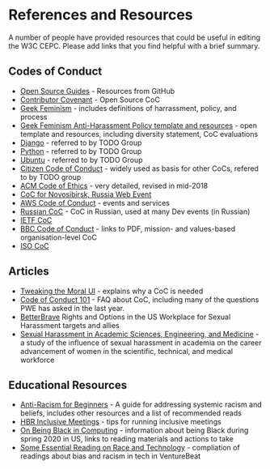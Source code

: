 # References and Resources

A number of people have provided resources that could be useful in editing the W3C CEPC. Please add links that you find helpful with a brief summary.

## Codes of Conduct

* [Open Source Guides](https://opensource.guide/) - Resources from GitHub
* [Contributor Covenant](https://www.contributor-covenant.org/) - Open Source CoC
* [Geek Feminism](https://geekfeminism.org/about/code-of-conduct/) - includes definitions of harrassment, policy, and process
* [Geek Feminism Anti-Harassment Policy template and resources](http://geekfeminism.wikia.com/wiki/Community_anti-harassment) - open template and resources, including diversity statement, CoC evaluations
* [Django](https://www.djangoproject.com/conduct/) - referred to by TODO Group
* [Python](https://www.python.org/community/diversity/) - referred to by TODO Group
* [Ubuntu](http://www.ubuntu.com/about/about-ubuntu/conduct) - referred to by TODO Group
* [Citizen Code of Conduct](http://citizencodeofconduct.org/) - widely used as basis for other CoCs, refered to by TODO group
* [ACM Code of Ethics](https://www.acm.org/code-of-ethics) - very detailed, revised in mid-2018
* [CoC for Novosibirsk, Russia Web Event](https://2019.codefest.ru/speakers/en/code-of-conduct/)
* [AWS Code of Conduct](https://reinvent.awsevents.com/info/code-of-conduct/) - events and services
* [Russian CoC](https://drive.google.com/file/d/1CyTAD7SxqREd1v30cs8Yyl84QrAh4muf/view?usp=sharing) - CoC in Russian, used at many Dev events (in Russian)
* [IETF CoC](https://www.ietf.org/proceedings/49/I-D/draft-ietf-poisson-code-00.txt)
* [BBC Code of Conduct](https://www.bbc.com/aboutthebbc/reports/policies/codeofconduct) - links to PDF, mission- and values-based organisation-level CoC
* [ISO CoC](https://www.iso.org/files/live/sites/isoorg/files/store/en/PUB100397.pdf)

## Articles

* [Tweaking the Moral UI](https://alistapart.com/article/tweaking-the-moral-ui) - explains why a CoC is needed
* [Code of Conduct 101](https://www.ashedryden.com/blog/codes-of-conduct-101-faq) - FAQ about CoC, including many of the questions PWE has asked in the last year.
* [BetterBrave](https://www.betterbrave.org/) Rights and Options in the US Workplace for Sexual Harassment targets and allies
* [Sexual Harassment in Academic Sciences, Engineering, and Medicine](http://sites.nationalacademies.org/SHStudy/index.htm) - a study of the influence of sexual harassment in academia on the career advancement of women in the scientific, technical, and medical workforce 

## Educational Resources 

* [Anti-Racism for Beginners](http://www.antiracismforbeginners.com) - A guide for addressing systemic racism and beliefs, includes other resources and a list of recommended reads 
* [HBR Inclusive Meetings](https://hbr.org/2019/09/to-build-an-inclusive-culture-start-with-inclusive-meetings) - tips for running inclusive meetings
* [On Being Black in Computing](https://medium.com/@quincykbrown/on-being-black-in-computing-during-these-days-54e049d56987) - information about being Black during spring 2020 in US, links to reading materials and actions to take
* [Some Essential Reading on Race and Technology](https://venturebeat.com/2020/06/02/some-essential-reading-and-research-on-race-and-technology/) - compliation of readings about bias and racism in tech in VentureBeat 
